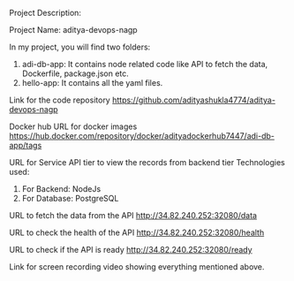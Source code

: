 Project Description:

Project Name: aditya-devops-nagp

In my project, you will find two folders:
1. adi-db-app: It contains node related code like API to fetch the data, Dockerfile, package.json etc.
2. hello-app:  It contains all the yaml files.

Link for the code repository
https://github.com/adityashukla4774/aditya-devops-nagp

Docker hub URL for docker images
https://hub.docker.com/repository/docker/adityadockerhub7447/adi-db-app/tags

URL for Service API tier to view the records from backend tier
Technologies used:
1. For Backend: NodeJs
2. For Database: PostgreSQL

URL to fetch the data from the API
http://34.82.240.252:32080/data

URL to check the health of the API
http://34.82.240.252:32080/health

URL to check if the API is ready
http://34.82.240.252:32080/ready

Link for screen recording video showing everything mentioned above.
